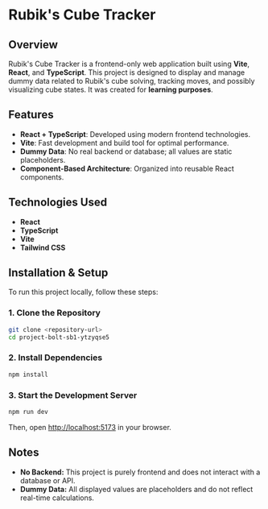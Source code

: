 # Rubik's Cube Tracker

## Overview

Rubik's Cube Tracker is a frontend-only web application built using **Vite**, **React**, and **TypeScript**. This project is designed to display and manage dummy data related to Rubik's cube solving, tracking moves, and possibly visualizing cube states. It was created for **learning purposes**.

## Features

- **React + TypeScript**: Developed using modern frontend technologies.
- **Vite**: Fast development and build tool for optimal performance.
- **Dummy Data**: No real backend or database; all values are static placeholders.
- **Component-Based Architecture**: Organized into reusable React components.

## Technologies Used

- **React**
- **TypeScript**
- **Vite**
- **Tailwind CSS**

## Installation & Setup

To run this project locally, follow these steps:

### 1. Clone the Repository

```sh
git clone <repository-url>
cd project-bolt-sb1-ytzyqse5
```

### 2. Install Dependencies

```sh
npm install
```

### 3. Start the Development Server

```sh
npm run dev
```

Then, open [http://localhost:5173](http://localhost:5173) in your browser.

## Notes

- **No Backend:** This project is purely frontend and does not interact with a database or API.
- **Dummy Data:** All displayed values are placeholders and do not reflect real-time calculations.

